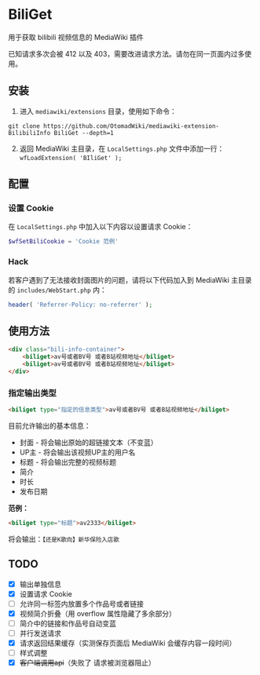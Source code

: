 # BiliGet
用于获取 bilibili 视频信息的 MediaWiki 插件

已知请求多次会被 412 以及 403，需要改进请求方法。请勿在同一页面内过多使用。

## 安装
1. 进入 ```mediawiki/extensions``` 目录，使用如下命令：
```shell
git clone https://github.com/OtomadWiki/mediawiki-extension-BilibiliInfo BiliGet --depth=1
```
2. 返回 MediaWiki 主目录，在 ```LocalSettings.php``` 文件中添加一行：<br />```wfLoadExtension( 'BIliGet' );```

## 配置
### 设置 Cookie
在 ```LocalSettings.php``` 中加入以下内容以设置请求 Cookie：
```PHP
$wfSetBiliCookie = 'Cookie 范例'
```

### Hack
若客户遇到了无法接收封面图片的问题，请将以下代码加入到 MediaWiki 主目录的 ```includes/WebStart.php``` 内：
```PHP
header( 'Referrer-Policy: no-referrer' );
```

## 使用方法
```HTML
<div class="bili-info-container">
	<biliget>av号或者BV号 或者B站视频地址</biliget>
	<biliget>av号或者BV号 或者B站视频地址</biliget>
</div>
```
<!--
正式用法：
\<biliget>
*av号或者BV号 或者B站视频地址*
*av号或者BV号 或者B站视频地址*
\</biliget>
-->

### 指定输出类型
```HTML
<biliget type="指定的信息类型">av号或者BV号 或者B站视频地址</biliget>
```
目前允许输出的基本信息：
* 封面 - 将会输出原始的超链接文本（不变蓝）
* UP主 - 将会输出该视频UP主的用户名
* 标题 - 将会输出完整的视频标题
* 简介
* 时长
* 发布日期

**范例：**
```HTML
<biliget type="标题">av2333</biliget>
```
将会输出：```【还是K歌向】新华保险入店歌```

## TODO
- [x] 输出单独信息
- [x] 设置请求 Cookie
- [ ] 允许同一标签内放置多个作品号或者链接
- [x] 视频简介折叠（用 overflow 属性隐藏了多余部分）
- [ ] 简介中的链接和作品号自动变蓝
- [ ] 并行发送请求
- [x] 请求返回结果缓存（实测保存页面后 MediaWiki 会缓存内容一段时间）
- [ ] 样式调整
- [x] ~~客户端调用api~~（失败了 请求被浏览器阻止）
